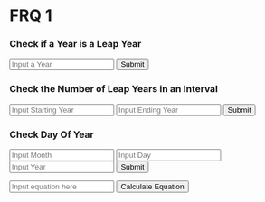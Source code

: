 # FRQ 1


<script>

function numberOfLeapYears(year1, year2) {
    
    result = document.getElementById("numberOfLeapYearsResult");

    // Fetch data from API
    fetch('https://breadbops.gq/api/calendar/numberOfLeapYears/' + year1 + "/" + year2)
    .then(response => response.json())
    .then(data => {

        console.log(data);

        result.innerHTML = "Leap Years between " + year1 + "and " + year2 + ": " + data.numberOfLeapYears;

    })
}

function getYear1(){
    let inputYear1 = document.getElementById("inputYear1").value;
    return inputYear1;
}

function getYear2(){
    let inputYear2 = document.getElementById("inputYear2").value;
    return inputYear2;
}

function getYear(){
    let inputYear = document.getElementById("inputYear").value;
    return inputYear;
}

function getMonth1(){
    let inputMonth1 = document.getElementById("inputMonth1").value;
    return inputMonth1;
}

function getDay1(){
    let inputDay1 = document.getElementById("inputDay1").value;
    return inputDay1;
}


function isLeapYear(yearparam) {
    
    result = document.getElementById("isLeapYearResult");

    // Fetch data from API
    fetch('https://breadbops.gq/api/calendar/isLeapYear/' + yearparam)
    .then(response => response.json())
    .then(data => {

        console.log(data);

        result.innerHTML = "Is " + yearparam + " a leap year: " + data.isLeapYear;

    })
}


function dayOfYear(month1, day1, year1) {
    
    result = document.getElementById("dayOfYearResult");

    // Fetch data from API
    fetch('https://breadbops.gq/api/calendar/dayOfYear/' + month1 + "/" + day1 + "/" + year1)
    .then(response => response.json())
    .then(data => {

        console.log(data);

        result.innerHTML = month1 + "" + day1  + " is the " + data.dayOfYear "of the year";

    })
}

</script>

### Check if a Year is a Leap Year
<input id="inputYear" placeholder="Input a Year">
<button onclick="isLeapYear(getYear())">Submit</button>
<p id="isLeapYearResult"></p>

### Check the Number of Leap Years in an Interval
<input id="inputYear1" placeholder="Input Starting Year">
    <input id="inputYear2" placeholder="Input Ending Year">
    <button onclick="numberOfLeapYears(getYear1(), getYear2())">Submit</button>
<p id="numberOfLeapYearsResult"></p>

### Check Day Of Year
<input id="inputMonth1" placeholder="Input Month">
    <input id="inputDay1" placeholder="Input Day">
    <input id="inputYear1" placeholder="Input Year">
    <button onclick="dayOfYear(getMonth1(), getDay1()), getYear1())">Submit</button>
<p id="dayOfYearResult"></p>


<p id="eqResult"></p>

<input id="inputEq" placeholder="Input equation here">
    <button onclick="getEq(getInputEq())">Calculate Equation</button>

<script>

function getInputEq(){
    let equation = document.getElementById("inputEq").value;
    console.log(equation);
    return equation;
}

function getEq(eq) {
    eqResult = document.getElementById("eqResult");
    fetch('https://breadbops.gq/api/calendar/isLeapYear/' + eq)
    .then(response => response.json())
    .then(data => {
        console.log(data);
        eqResult.innerHTML = "The answer is: " + data.Result;
    })
}

</script>